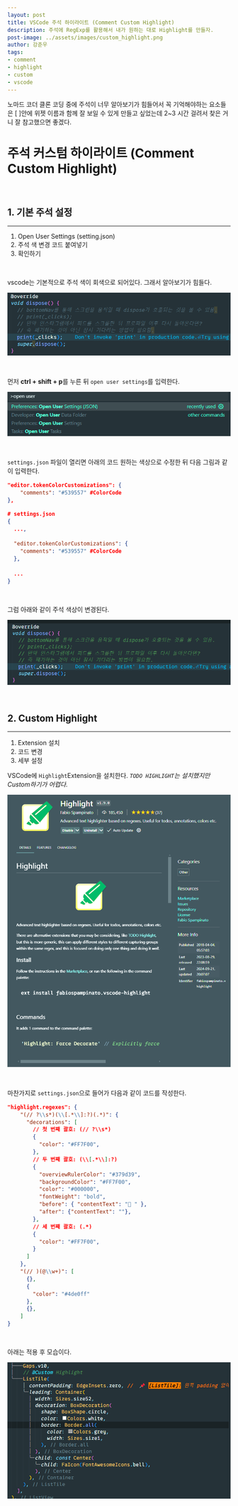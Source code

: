```yaml
---
layout: post
title: VSCode 주석 하이라이트 (Comment Custom Highlight)
description: 주석에 RegExp를 활용해서 내가 원하는 대로 Highlight를 만들자.
post-image: ../assets/images/custom_highlight.png
author: 강준우
tags:
- comment
- highlight
- custom
- vscode
---
```


노마드 코더 클론 코딩 중에 주석이 너무 알아보기가 힘들어서 
꼭 기억해야하는 요소들은 [ ]안에 위젯 이름과 함께 잘 보일 수 있게 만들고 싶었는데
2~3 시간 걸려서 찾은 거니 잘 참고했으면 좋겠다.

# 주석 커스텀 하이라이트 (Comment Custom Highlight)

<br>

## 1. 기본 주석 설정

---

1. Open User Settings (setting.json)
2. 주석 색 변경 코드 붙여넣기
3. 확인하기 

<br>

vscode는 기본적으로 주석 색이 회색으로 되어있다. 그래서 알아보기가 힘들다.

![기본주석색상.png](../assets/images/기본주석색상.png)

<br>

먼저 **ctrl + shift + p**를 누른 뒤 `open user settings`를 입력한다.

![openusersetting.png](../assets/images/openusersetting.png)

<br>

`settings.json` 파일이 열리면 아래의 코드 원하는 색상으로 수정한 뒤 다음 그림과 같이 입력한다.

```json
"editor.tokenColorCustomizations": {
    "comments": "#539557" #ColorCode
},
```


```json
# settings.json
{
  ...,
  
  "editor.tokenColorCustomizations": {
    "comments": "#539557" #ColorCode
  },
  
  ...
}
```
<br>

그럼 아래와 같이 주석 색상이 변경된다.

![변경주석색상.png](../assets/images/변경주석색상.png)

<br>

## 2. Custom Highlight

---

1. Extension 설치
2. 코드 변경
3. 세부 설정

VSCode에 `Highlight`Extension을 설치한다. _`TODO HIGHLIGHT`는 설치했지만 Custom하기가 어렵다._

![HighlightExtension.png](../assets/images/HighlightExtension.png)

<br>

마찬가지로 `settings.json`으로 들어가 다음과 같이 코드를 작성한다.

```json
"highlight.regexes": {
    "(// ?\\s*)(\\[.*\\]:?)(.*)": {
      "decorations": [
        // 첫 번째 괄호: (// ?\\s*)
        {
          "color": "#FF7F00",
        },
        // 두 번째 괄호: (\\[.*\\]:?)
        {
          "overviewRulerColor": "#379d39",
          "backgroundColor": "#FF7F00",
          "color": "#000000",
          "fontWeight": "bold",
          "before": { "contentText": "📌 " }, 
          "after": {"contentText": ""},
        },
        // 세 번째 괄호: (.*)
        {
          "color": "#FF7F00",
        }
      ]
    },
    "(// )(@\\w+)": [
      {},
      {
        "color": "#4de0ff"
      },
      {},
    ]
}
```

<br>

아래는 적용 후 모습이다.

![custom_highlight.png](../assets/images/custom_highlight.png)
